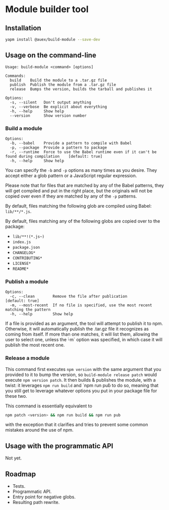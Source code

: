 # Module builder tool

## Installation

```bash
yapm install @auex/build-module --save-dev
```


## Usage on the command-line

```
Usage: build-module <command> [options]

Commands:
  build    Build the module to a .tar.gz file
  publish  Publish the module from a .tar.gz file
  release  Bumps the version, builds the tarball and publishes it

Options:
  -s, --silent   Don't output anything
  -v, --verbose  Be explicit about everything
  -h, --help     Show help
  --version      Show version number
```

### Build a module

```
Options:
  -b, --babel    Provide a pattern to compile with Babel
  -p, --package  Provide a pattern to package
  -r, --runtime  Force to use the Babel runtime even if it can't be found during compilation    [default: true]
  -h, --help     Show help
```

You can specify the `-b` and `-p` options as many times as you desire. They
accept either a glob pattern or a JavaScript regular expression.

Please note that for files that are matched by any of the Babel patterns, they
will get compiled and put in the right place, but the originals will not be
copied over even if they are matched by any of the `-p` patterns.

By default, files matching the following glob are compiled using Babel:
`lib/**/*.js`.

By default, files matching any of the following globs are copied over to the
package:

  * `lib/**!(*.js~)`
  * `index.js`
  * `package.json`
  * `CHANGELOG*`
  * `CONTRIBUTING*`
  * `LICENSE*`
  * `README*`

### Publish a module

```
Options:
  -c, --clean        Remove the file after publication         [default: true]
  -m, --most-recent  If no file is specified, use the most recent matching the pattern
  -h, --help         Show help
```

If a file is provided as an argument, the tool will attempt to publish it to
npm. Otherwise, it will automatically publish the .tar.gz file it recognizes as
coming from itself. If more than one matches, it will list them, allowing the
user to select one, unless the ̀-m` option was specified, in which case it will
publish the most recent one.

### Release a module

This command first executes `npm version` with the same argument that you
provided to it to bump the version, so `build-module release patch` would
execute `npm version patch`. It then builds & publishes the module, with a
twist: it leverages `npm run build` and `npm run pub̀ to do so, meaning that you
still get to leverage whatever options you put in your package file for these
two.

This command is essentially equivalent to

```bash
npm patch <version> && npm run build && npm run pub
```

with the exception that it clarifies and tries to prevent some common mistakes
around the use of npm.

## Usage with the programmatic API

Not yet.

## Roadmap

  * Tests.
  * Programmatic API.
  * Entry point for negative globs.
  * Resulting path rewrite.
